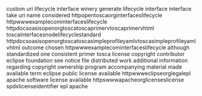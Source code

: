 custom uri lifecycle interface winery generate lifecycle interface interface take uri name considered httpopentoscaorginterfaceslifecycle httpwwwexamplecominterfaceslifecycle httpdocsoasisopenorgtoscatoscaprimervtoscaprimervhtml toscainterfacesnodelifecyclestandard httpdocsoasisopenorgtoscatoscasimpleprofileyamlvtoscasimpleprofileyamlvhtml outcome chosen httpwwwexamplecominterfaceslifecycle although standardized one consistent primer tosca license copyright contributor eclipse foundation see notice file distributed work additional information regarding copyright ownership program accompanying material made available term eclipse public license available httpwwweclipseorglegalepl apache software license available httpswwwapacheorglicenseslicense spdxlicenseidentifier epl apache
